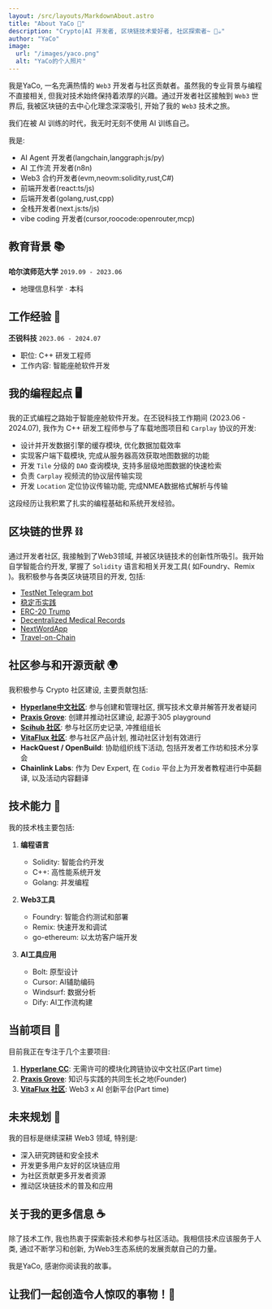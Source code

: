 ```yaml
---
layout: /src/layouts/MarkdownAbout.astro
title: "About YaCo 🚀"
description: "Crypto|AI 开发者, 区块链技术爱好者, 社区探索者~ 🚀☕"
author: "YaCo"
image:
  url: "/images/yaco.png"
  alt: "YaCo的个人照片"
---
```


我是YaCo, 一名充满热情的 `Web3` 开发者与社区贡献者。虽然我的专业背景与编程不直接相关, 但我对技术始终保持着浓厚的兴趣。通过开发者社区接触到 `Web3` 世界后, 我被区块链的去中心化理念深深吸引, 开始了我的 `Web3` 技术之旅。

我们在被 AI 训练的时代，我无时无刻不使用 AI 训练自己。

我是:
- AI Agent 开发者(langchain,langgraph:js/py)
- AI 工作流 开发者(n8n)
- Web3 合约开发者(evm,neovm:solidity,rust,C#)
- 前端开发者(react:ts/js)
- 后端开发者(golang,rust,cpp)
- 全栈开发者(next.js:ts/js)
- vibe coding 开发者(cursor,roocode:openrouter,mcp)

## 教育背景 📚

**哈尔滨师范大学** `2019.09 - 2023.06`
- 地理信息科学 · 本科

## 工作经验 💼

**丕锐科技** `2023.06 - 2024.07`
- 职位: C++ 研发工程师
- 工作内容: 智能座舱软件开发

## 我的编程起点 🖥️

我的正式编程之路始于智能座舱软件开发。在丕锐科技工作期间 (2023.06 - 2024.07), 我作为 C++ 研发工程师参与了车载地图项目和 `Carplay` 协议的开发: 

- 设计并开发数据引擎的缓存模块, 优化数据加载效率
- 实现客户端下载模块, 完成从服务器高效获取地图数据的功能
- 开发 `Tile` 分级的 `DAO` 查询模块, 支持多层级地图数据的快速检索
- 负责 `Carplay` 视频流的协议层传输实现
- 开发 `Location` 定位协议传输功能, 完成NMEA数据格式解析与传输

这段经历让我积累了扎实的编程基础和系统开发经验。

## 区块链的世界 ⛓️

通过开发者社区, 我接触到了Web3领域, 并被区块链技术的创新性所吸引。我开始自学智能合约开发, 掌握了 `Solidity` 语言和相关开发工具( 如Foundry、Remix )。我积极参与各类区块链项目的开发, 包括: 

- [TestNet Telegram bot](https://t.me/VitaFlux_Faucet_bot)
- [稳定币实践](https://sepolia.etherscan.io/address/0xED0dA07064546F7D12b169a1Bd1548016aD06829)
- [ERC-20 Trump](https://sepolia.etherscan.io/address/0x619010ce97fd38c0e058687cf3e3a3d45da8214a)
- [Decentralized Medical Records](https://github.com/hackathon-Decentralized-Medical-Records)
- [NextWordApp](https://github.com/NextWordApp)
- [Travel-on-Chain](https://github.com/Travel-on-chain)

## 社区参与和开源贡献 🌍

我积极参与 Crypto 社区建设, 主要贡献包括: 

- **[Hyperlane中文社区](Hyperlane.cc)**: 参与创建和管理社区, 撰写技术文章并解答开发者疑问
- **[Praxis Grove](https://github.com/PraxisGrove)**: 创建并推动社区建设, 起源于305 playground
- **[Scihub 社区](https://t.me/WTFDeSci)**: 参与社区历史记录, 冲推组组长
- **[VitaFlux 社区](https://t.me/+dpMW4p-s1lAxNTNl)**: 参与社区产品计划, 推动社区计划有效进行
- **HackQuest / OpenBuild**: 协助组织线下活动, 包括开发者工作坊和技术分享会
- **Chainlink Labs**: 作为 Dev Expert, 在 `Codio` 平台上为开发者教程进行中英翻译, 以及活动内容翻译


## 技术能力 🧠

我的技术栈主要包括:

1. **编程语言**
   - Solidity: 智能合约开发
   - C++: 高性能系统开发
   - Golang: 并发编程

2. **Web3工具**
   - Foundry: 智能合约测试和部署
   - Remix: 快速开发和调试
   - go-ethereum: 以太坊客户端开发

3. **AI工具应用**
   - Bolt: 原型设计
   - Cursor: AI辅助编码
   - Windsurf: 数据分析
   - Dify: AI工作流构建

## 当前项目 🚀

目前我正在专注于几个主要项目: 

1. **[Hyperlane CC](Hyperlane.cc)**: 无需许可的模块化跨链协议中文社区(Part time)
2. **[Praxis Grove](https://github.com/PraxisGrove)**: 知识与实践的共同生长之地(Founder)
3. **[VitaFlux 社区](https://t.me/+dpMW4p-s1lAxNTNl)**: Web3 x AI 创新平台(Part time)

## 未来规划 🎯

我的目标是继续深耕 Web3 领域, 特别是: 

- 深入研究跨链和安全技术
- 开发更多用户友好的区块链应用
- 为社区贡献更多开发者资源
- 推动区块链技术的普及和应用

## 关于我的更多信息 ☕

除了技术工作, 我也热衷于探索新技术和参与社区活动。我相信技术应该服务于人类, 通过不断学习和创新, 为Web3生态系统的发展贡献自己的力量。

我是YaCo, 感谢你阅读我的故事。

## 让我们一起创造令人惊叹的事物！🚀 